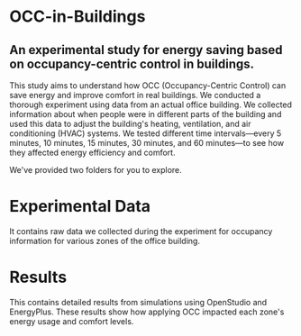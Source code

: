 # OCC-in-Buildings
## An experimental study for energy saving based on occupancy-centric control in buildings.

This study aims to understand how OCC (Occupancy-Centric Control) can save energy and improve comfort in real buildings. We conducted a thorough experiment using data from an actual office building. We collected information about when people were in different parts of the building and used this data to adjust the building's heating, ventilation, and air conditioning (HVAC) systems. We tested different time intervals—every 5 minutes, 10 minutes, 15 minutes, 30 minutes, and 60 minutes—to see how they affected energy efficiency and comfort.

We've provided two folders for you to explore. 
# Experimental Data
It contains raw data we collected during the experiment for occupancy information for various zones of the office building. 
# Results
This contains detailed results from simulations using OpenStudio and EnergyPlus. These results show how applying OCC impacted each zone's energy usage and comfort levels.
